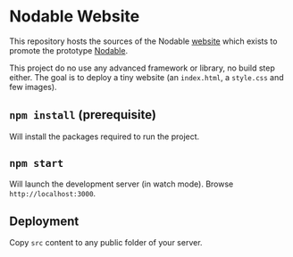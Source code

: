 # Nodable Website

This repository hosts the sources of the Nodable [website](https://nodable.42borgata.com) which exists to promote the prototype [Nodable](https://github.com/berdal84/Nodable.git).

This project do no use any advanced framework or library, no build step either. The goal is to deploy a tiny website (an `index.html`, a `style.css` and few images). 

## `npm install` (prerequisite)

Will install the packages required to run the project.

## `npm start`

Will launch the development server (in watch mode). Browse `http://localhost:3000`.

## Deployment

Copy `src` content to any public folder of your server.